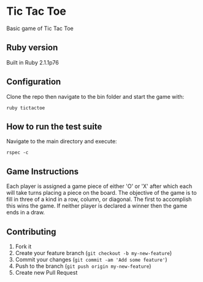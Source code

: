 # Tic Tac Toe
Basic game of Tic Tac Toe

## Ruby version
Built in Ruby 2.1.1p76

## Configuration
Clone the repo then navigate to the bin folder and start the game with:
```
ruby tictactoe
```

## How to run the test suite
Navigate to the main directory and execute:
```
rspec -c
```

## Game Instructions
Each player is assigned a game piece of either 'O' or 'X' after which each will take turns placing a piece on the board. The objective of the game is to fill in three of a kind in a row, column, or diagonal. The first to accomplish this wins the game. If neither player is declared a winner then the game ends in a draw.

## Contributing
1. Fork it
2. Create your feature branch (`git checkout -b my-new-feature`)
3. Commit your changes (`git commit -am 'Add some feature'`)
4. Push to the branch (`git push origin my-new-feature`)
5. Create new Pull Request
